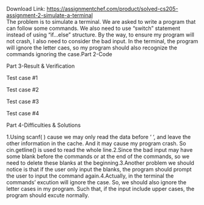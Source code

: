 Download Link: https://assignmentchef.com/product/solved-cs205-assignment-2-simulate-a-terminal
<br>
The problem is to simulate a terminal. We are asked to write a program that can follow some commands. We also need to use “switch” statement instead of using “if…else” structure. By the way, to ensure my program will not crash, I also need to consider the bad input. In the terminal, the program will ignore the letter caes, so my program should also recognize the commands ignoring the case.Part 2-Code

Part 3-Result &amp; Verification

Test case #1

Test case #2

Test case #3

Test case #4

Part 4-Difficulties &amp; Solutions

1.Using scanf( ) cause we may only read the data before ‘ ‘, and leave the other information in the cache. And it may cause my program crash. So cin.getline() is used to read the whole line.2.Since the bad input may have some blank before the commands or at the end of the commands, so we need to delete these blanks at the beginning.3.Another problem we should notice is that if the user only input the blanks, the program should prompt the user to input the command again.4.Actually, in the terminal the commands’ excution will ignore the case. So, we should also ignore the letter cases in my program. Such that, if the input include upper cases, the program should excute normally.